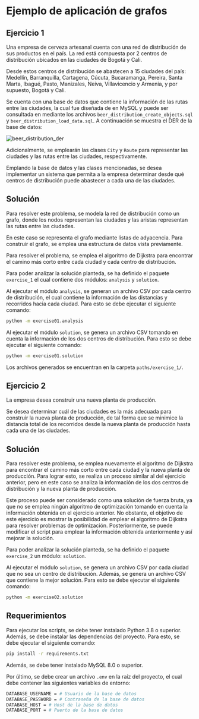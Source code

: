 # Ejemplo de aplicación de grafos

## Ejercicio 1

Una empresa de cerveza artesanal cuenta con una red de distribución de sus productos en el país. La red está compuesta por 2 centros de distribución ubicados en las ciudades de Bogotá y Cali. 

Desde estos centros de distribución se abastecen a 15 ciudades del país: Medellín, Barranquilla, Cartagena, Cúcuta, Bucaramanga, Pereira, Santa Marta, Ibagué, Pasto, Manizales, Neiva, Villavicencio y Armenia, y por supuesto, Bogotá y Cali.

Se cuenta con una base de datos que contiene la información de las rutas entre las ciudades, la cual fue diseñada de en MySQL y puede ser consultada en mediante los archivos `beer_distribution_create_objects.sql` y `beer_distribution_load_data.sql`. A continuación se muestra el DER de la base de datos:

![beer_distribution_der](https://i.ibb.co/yQbGkkY/beer-distribution-der.png)

Adicionalmente, se emplearán las clases `City` y `Route` para representar las ciudades y las rutas entre las ciudades, respectivamente.

Emplando la base de datos y las clases mencionadas, se desea implementar un sistema que permita a la empresa determinar desde qué centros de distribución puede abastecer a cada una de las ciudades.


## Solución

Para resolver este problema, se modela la red de distribución como un grafo, donde los nodos representan las ciudades y las aristas representan las rutas entre las ciudades.

En este caso se representa el grafo mediante listas de adyacencia. Para construir el grafo, se emplea una estructura de datos vista previamente.

Para resolver el problema, se emplea el algoritmo de Dijkstra para encontrar el camino más corto entre cada ciudad y cada centro de distribución.

Para poder analizar la solución planteda, se ha definido el paquete `exercise_1` el cual contiene dos módulos: `analysis` y `solution`.

Al ejecutar el módulo `analysis`, se generan un archivo CSV por cada centro de distribución, el cual contiene la información de las distancias y recorridos hacia cada ciudad. Para esto se debe ejecutar el siguiente comando:

```bash
python -m exercise01.analysis
```

Al ejecutar el módulo `solution`, se genera un archivo CSV tomando en cuenta la información de los dos centros de distribución. Para esto se debe ejecutar el siguiente comando:

```bash
python -m exercise01.solution
```

Los archivos generados se encuentran en la carpeta `paths/exercise_1/`.

## Ejercicio 2

La empresa desea construir una nueva planta de producción.

Se desea determinar cuál de las ciudades es la más adecuada para construir la nueva planta de producción, de tal forma que se minimice la distancia total de los recorridos desde la nueva planta de producción hasta cada una de las ciudades.

## Solución

Para resolver este problema, se emplea nuevamente el algoritmo de Dijkstra para encontrar el camino más corto entre cada ciudad y la nueva planta de producción. Para lograr esto, se realiza un proceso similar al del ejercicio anterior, pero en este caso se analiza la información de los dos centros de distribución y la nueva planta de producción.

Este proceso puede ser considerado como una solución de fuerza bruta, ya que no se emplea ningún algoritmo de optimización tomando en cuenta la información obtenida en el ejercicio anterior. No obstante, el objetivo de este ejercicio es mostrar la posibilidad de emplear el algoritmo de Dijkstra para resolver problemas de optimización. Posteriormente, se puede modificar el script para emplear la información obtenida anteriormente y así mejorar la solución.

Para poder analizar la solución planteda, se ha definido el paquete `exercise_2` un módulo: `solution`.

Al ejecutar el módulo `solution`, se genera un archivo CSV por cada ciudad que no sea un centro de distribución. Además, se genera un archivo CSV que contiene la mejor solución. Para esto se debe ejecutar el siguiente comando:

```bash
python -m exercise02.solution
```

## Requerimientos

Para ejecutar los scripts, se debe tener instalado Python 3.8 o superior. Además, se debe instalar las dependencias del proyecto. Para esto, se debe ejecutar el siguiente comando:

```bash
pip install -r requirements.txt
```

Además, se debe tener instalado MySQL 8.0 o superior.

Por último, se debe crear un archivo `.env` en la raíz del proyecto, el cual debe contener las siguientes variables de entorno:

```bash
DATABASE_USERNAME = # Usuario de la base de datos
DATABASE_PASSWORD = # Contraseña de la base de datos
DATABASE_HOST = # Host de la base de datos
DATABASE_PORT = # Puerto de la base de datos
```